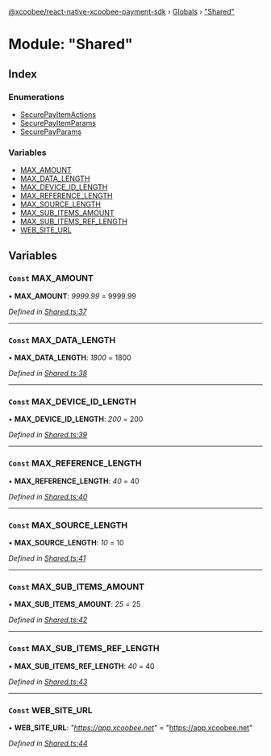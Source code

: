 [@xcoobee/react-native-xcoobee-payment-sdk](../README.md) › [Globals](../globals.md) › ["Shared"](_shared_.md)

# Module: "Shared"

## Index

### Enumerations

* [SecurePayItemActions](../enums/_shared_.securepayitemactions.md)
* [SecurePayItemParams](../enums/_shared_.securepayitemparams.md)
* [SecurePayParams](../enums/_shared_.securepayparams.md)

### Variables

* [MAX_AMOUNT](_shared_.md#const-max_amount)
* [MAX_DATA_LENGTH](_shared_.md#const-max_data_length)
* [MAX_DEVICE_ID_LENGTH](_shared_.md#const-max_device_id_length)
* [MAX_REFERENCE_LENGTH](_shared_.md#const-max_reference_length)
* [MAX_SOURCE_LENGTH](_shared_.md#const-max_source_length)
* [MAX_SUB_ITEMS_AMOUNT](_shared_.md#const-max_sub_items_amount)
* [MAX_SUB_ITEMS_REF_LENGTH](_shared_.md#const-max_sub_items_ref_length)
* [WEB_SITE_URL](_shared_.md#const-web_site_url)

## Variables

### `Const` MAX_AMOUNT

• **MAX_AMOUNT**: *9999.99* = 9999.99

*Defined in [Shared.ts:37](https://github.com/XcooBee/payment-sdk-react-native/blob/8748550/src/Shared.ts#L37)*

___

### `Const` MAX_DATA_LENGTH

• **MAX_DATA_LENGTH**: *1800* = 1800

*Defined in [Shared.ts:38](https://github.com/XcooBee/payment-sdk-react-native/blob/8748550/src/Shared.ts#L38)*

___

### `Const` MAX_DEVICE_ID_LENGTH

• **MAX_DEVICE_ID_LENGTH**: *200* = 200

*Defined in [Shared.ts:39](https://github.com/XcooBee/payment-sdk-react-native/blob/8748550/src/Shared.ts#L39)*

___

### `Const` MAX_REFERENCE_LENGTH

• **MAX_REFERENCE_LENGTH**: *40* = 40

*Defined in [Shared.ts:40](https://github.com/XcooBee/payment-sdk-react-native/blob/8748550/src/Shared.ts#L40)*

___

### `Const` MAX_SOURCE_LENGTH

• **MAX_SOURCE_LENGTH**: *10* = 10

*Defined in [Shared.ts:41](https://github.com/XcooBee/payment-sdk-react-native/blob/8748550/src/Shared.ts#L41)*

___

### `Const` MAX_SUB_ITEMS_AMOUNT

• **MAX_SUB_ITEMS_AMOUNT**: *25* = 25

*Defined in [Shared.ts:42](https://github.com/XcooBee/payment-sdk-react-native/blob/8748550/src/Shared.ts#L42)*

___

### `Const` MAX_SUB_ITEMS_REF_LENGTH

• **MAX_SUB_ITEMS_REF_LENGTH**: *40* = 40

*Defined in [Shared.ts:43](https://github.com/XcooBee/payment-sdk-react-native/blob/8748550/src/Shared.ts#L43)*

___

### `Const` WEB_SITE_URL

• **WEB_SITE_URL**: *"https://app.xcoobee.net"* = "https://app.xcoobee.net"

*Defined in [Shared.ts:44](https://github.com/XcooBee/payment-sdk-react-native/blob/8748550/src/Shared.ts#L44)*
